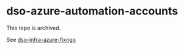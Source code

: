 # dso-azure-automation-accounts

This repo is archived.  

See [dso-infra-azure-fixngo](https://github.com/ministryofjustice/dso-infra-azure-fixngo/blob/master/terragrunt/common-projects/log_analytics_and_automation/README.md)
